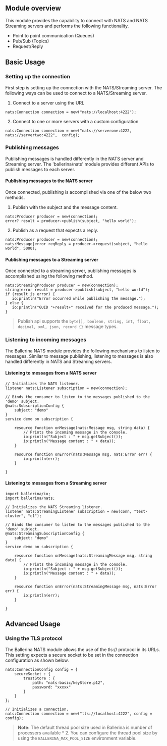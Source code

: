 ## Module overview

This module provides the capability to connect with NATS and NATS Streaming servers and performs the 
following functionality.

- Point to point communication (Queues)
- Pub/Sub (Topics)
- Request/Reply

## Basic Usage

### Setting up the connection

First step is setting up the connection with the NATS/Streaming server. The following ways can be used to connect to a
NATS/Streaming server.

1. Connect to a server using the URL
```ballerina
nats:Connection connection = new("nats://localhost:4222");
```

2. Connect to one or more servers with a custom configuration
```ballerina
nats:Connection connection = new("nats://serverone:4222, nats://servertwo:4222",  config);
```

### Publishing messages

Publishing messages is handled differently in the NATS server and Streaming server. The 'ballerina/nats' module provides different 
APIs to publish messages to each server.

#### Publishing messages to the NATS server

Once connected, publishing is accomplished via one of the below two methods.

1. Publish with the subject and the message content.
```ballerina
nats:Producer producer = new(connection);
error? result = producer->publish(subject, "hello world");
```

2. Publish as a request that expects a reply.
```ballerina
nats:Producer producer = new(connection);
nats:Message|error reqReply = producer->request(subject, "hello world", 5000);
```

#### Publishing messages to a Streaming server

Once connected to a streaming server, publishing messages is accomplished using the following method.
```ballerina
nats:StreamingProducer producer = new(connection);
string|error result = producer->publish(subject, "hello world");
if (result is error) {
   io:println("Error occurred while publishing the message.");
} else {
   io:println("GUID "+result+" received for the produced message.");
}
```

> Publish api supports the `byte[], boolean, string, int, float, decimal, xml, json, record {}` message types.


### Listening to incoming messages

The Ballerina NATS module provides the following mechanisms to listen to messages. Similar to message publishing, listening to messages
is also handled differently in NATS and Streaming servers.

#### Listening to messages from a NATS server

```ballerina
// Initializes the NATS listener.
listener nats:Listener subscription = new(connection);

// Binds the consumer to listen to the messages published to the 'demo' subject.
@nats:SubscriptionConfig {
    subject: "demo"
}
service demo on subscription {

    resource function onMessage(nats:Message msg, string data) {
        // Prints the incoming message in the console.
        io:println("Subject : " + msg.getSubject());
        io:println("Message content : " + data));
    }

    resource function onError(nats:Message msg, nats:Error err) {
        io:println(err);
    }

}
```

#### Listening to messages from a Streaming server

```ballerina
import ballerina/io;
import ballerina/nats;

// Initializes the NATS Streaming listener.
listener nats:StreamingListener subscription = new(conn, "test-cluster", "c1");

// Binds the consumer to listen to the messages published to the 'demo' subject.
@nats:StreamingSubscriptionConfig {
    subject: "demo"
}
service demo on subscription {

    resource function onMessage(nats:StreamingMessage msg, string data) {
        // Prints the incoming message in the console.
        io:println("Subject : " + msg.getSubject());
        io:println("Message content : " + data));
    }

    resource function onError(nats:StreamingMessage msg, nats:Error err) {
        io:println(err);
    }

}
```

## Advanced Usage

### Using the TLS protocol

The Ballerina NATS module allows the use of the tls:// protocol in its URLs. This setting expects a secure socket to be 
set in the connection configuration as shown below.

```ballerina
nats:ConnectionConfig config = {
    secureSocket : {
        trustStore : {
            path: "nats-basic/keyStore.p12",
            password: "xxxxx"
        }
    }
};

// Initializes a connection.
nats:Connection connection = new("tls://localhost:4222", config = config);
```
>**Note:** The default thread pool size used in Ballerina is number of processers available * 2. You can configure the thread pool size by using the `BALLERINA_MAX_POOL_SIZE` environment variable.